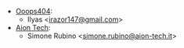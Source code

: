 - [Ooops404](https://www.ooops404.com):
  - Ilyas \<<irazor147@gmail.com>\>
- [Aion Tech](https://aiontech.company/):
  - Simone Rubino \<<simone.rubino@aion-tech.it>\>
